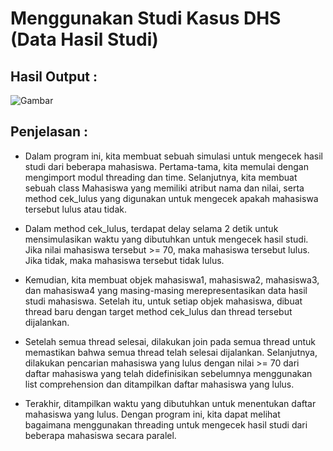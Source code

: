 # Menggunakan Studi Kasus DHS (Data Hasil Studi)

## Hasil Output :
![Gambar](/SISTER_3B/QuisSister3B/1204041_BRYAN_QUIS/output.png)

## Penjelasan :
- Dalam program ini, kita membuat sebuah simulasi untuk mengecek hasil studi dari beberapa mahasiswa. Pertama-tama, kita memulai dengan mengimport modul threading dan time. Selanjutnya, kita membuat sebuah class Mahasiswa yang memiliki atribut nama dan nilai, serta method cek_lulus yang digunakan untuk mengecek apakah mahasiswa tersebut lulus atau tidak.

- Dalam method cek_lulus, terdapat delay selama 2 detik untuk mensimulasikan waktu yang dibutuhkan untuk mengecek hasil studi. Jika nilai mahasiswa tersebut >= 70, maka mahasiswa tersebut lulus. Jika tidak, maka mahasiswa tersebut tidak lulus.

- Kemudian, kita membuat objek mahasiswa1, mahasiswa2, mahasiswa3, dan mahasiswa4 yang masing-masing merepresentasikan data hasil studi mahasiswa. Setelah itu, untuk setiap objek mahasiswa, dibuat thread baru dengan target method cek_lulus dan thread tersebut dijalankan.

- Setelah semua thread selesai, dilakukan join pada semua thread untuk memastikan bahwa semua thread telah selesai dijalankan. Selanjutnya, dilakukan pencarian mahasiswa yang lulus dengan nilai >= 70 dari daftar mahasiswa yang telah didefinisikan sebelumnya menggunakan list comprehension dan ditampilkan daftar mahasiswa yang lulus.

- Terakhir, ditampilkan waktu yang dibutuhkan untuk menentukan daftar mahasiswa yang lulus. Dengan program ini, kita dapat melihat bagaimana menggunakan threading untuk mengecek hasil studi dari beberapa mahasiswa secara paralel.
